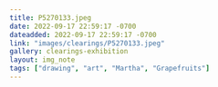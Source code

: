 ```yaml
---
title: P5270133.jpeg
date: 2022-09-17 22:59:17 -0700
dateadded: 2022-09-17 22:59:17 -0700
link: "images/clearings/P5270133.jpeg"
gallery: clearings-exhibition
layout: img_note
tags: ["drawing", "art", "Martha", "Grapefruits"]
--- 
```

